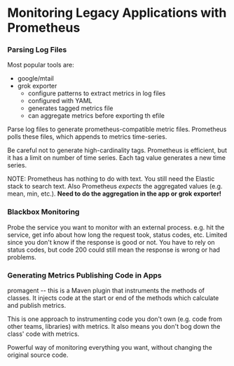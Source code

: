 # Monitoring Legacy Applications with Prometheus

### Parsing Log Files

Most popular tools are:

* google/mtail
* grok exporter
    - configure patterns to extract metrics in log files
    - configured with YAML
    - generates tagged metrics file
    - can aggregate metrics before exporting th efile

Parse log files to generate prometheus-compatible metric files.  Prometheus polls these files, which appends to metrics time-series.
 
Be careful not to generate high-cardinality tags. Prometheus is efficient, but it has a limit on number of time series. Each tag value generates a new time series.

NOTE: Prometheus has nothing to do with text. You still need the Elastic stack to search text. Also Prometheus _expects_ the aggregated values (e.g. mean, min, etc.). **Need to do the aggregation in the app or grok exporter!**

### Blackbox Monitoring

Probe the service you want to monitor with an external process. e.g. hit the service, get info about how long the request took, status codes, etc. Limited since you don't know if the response is good or not. You have to rely on status codes, but code 200 could still mean the response is wrong or had problems.

### Generating Metrics Publishing Code in Apps

promagent -- this is a Maven plugin that instruments the methods of classes. It injects code at the start or end of the methods which calculate and publish metrics.

This is one approach to instrumenting code you don't own (e.g. code from other teams, libraries) with metrics. It also means you don't bog down the class' code with metrics.

Powerful way of monitoring everything you want, without changing the original source code.
